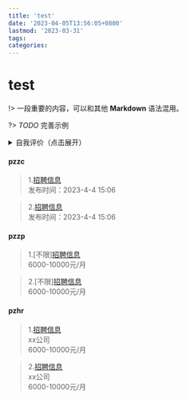 ```yaml
---
title: 'test'
date: '2023-04-05T13:56:05+0800'
lastmod: '2023-03-31'
tags: 
categories: 
---
```


# test

!> 一段重要的内容，可以和其他 **Markdown** 语法混用。

?> _TODO_ 完善示例

<details>
<summary>自我评价（点击展开）</summary>

- Abc
- Abc

</details>

#### pzzc
>1.[招聘信息](http://www.pzzc.net)<br>
>发布时间：2023-4-4 15:06

>2.[招聘信息](http://www.pzzc.net)<br>
>发布时间：2023-4-4 15:06
#### pzzp
>1.[不限][招聘信息](http://www.pzzc.net)<br>
>6000-10000元/月

>2.[不限][招聘信息](http://www.pzzc.net)<br>
>6000-10000元/月
#### pzhr
>1.[招聘信息](http://www.pzzc.net)<br>
>xx公司<br>
>6000-10000元/月

>2.[招聘信息](http://www.pzzc.net)<br>
>xx公司<br>
>6000-10000元/月

